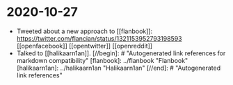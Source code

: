 # 2020-10-27

- Tweeted about a new approach to [[flanbook]]: https://twitter.com/flancian/status/1321153952793198593 [[openfacebook]] [[opentwitter]] [[openreddit]]
- Talked to [[halikaarn1an]].
[//begin]: # "Autogenerated link references for markdown compatibility"
[flanbook]: ../flanbook "Flanbook"
[halikaarn1an]: ../halikaarn1an "Halikaarn1an"
[//end]: # "Autogenerated link references"